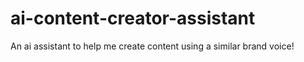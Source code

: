# ai-content-creator-assistant
An ai assistant to help me create content using a similar brand voice!
